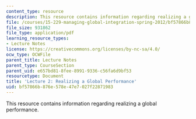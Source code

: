 ```yaml
---
content_type: resource
description: This resource contains information regarding realizing a global performance.
file: /courses/15-229-managing-global-integration-spring-2012/bf57866b876e578e47e7027f22871983_MIT15_229S12_lec02.pdf
file_size: 931862
file_type: application/pdf
learning_resource_types:
- Lecture Notes
license: https://creativecommons.org/licenses/by-nc-sa/4.0/
ocw_type: OCWFile
parent_title: Lecture Notes
parent_type: CourseSection
parent_uid: e657bd81-8fee-8991-9336-c56fa6d9bf53
resourcetype: Document
title: 'Lecture 2: Realizing a Global Performance'
uid: bf57866b-876e-578e-47e7-027f22871983
---
```

This resource contains information regarding realizing a global performance.